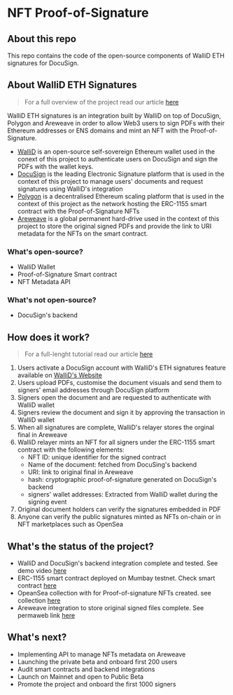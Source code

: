 # NFT Proof-of-Signature

## About this repo
This repo contains the code of the open-source components of WalliD ETH signatures for DocuSign.

## About WalliD ETH Signatures
>For a full overview of the project read our article [here](https://medium.com/@WalliD/wallid-docusign-pdf-signatures-with-ethereum-addresses-are-coming-to-the-metaverse-a3c6b2101ddd)

WalliD ETH signatures is an integration built by WalliD on top of DocuSign, Polygon and Areweave in order to allow Web3 users to sign PDFs with their Ethereum addresses or ENS domains and mint an NFT with the Proof-of-Signature.

- [WalliD](https://wallid.io)  is an open-source self-sovereign Ethereum wallet used in the conext of this project to authenticate users on DocuSign and sign the PDFs with the wallet keys.
- [DocuSign](https://www.docusign.com/) is the leading Electronic Signature platform that is used in the context of this project to manage users' documents and request signatures using WalliD's integration
- [Polygon](https://polygon.technology/)  is a decentralised Ethereum scaling platform that is used in the context of this project as the network hosting the ERC-1155 smart contract with the Proof-of-Signature NFTs
- [Areweave](https://www.arweave.org/) is a global permanent hard-drive used in the context of this project to store the original signed PDFs and provide the link to URI metadata for the NFTs on the smart contract.


### What's open-source?
 - WalliD Wallet
 - Proof-of-Signature Smart contract
 - NFT Metadata API

### What's not open-source?
 - DocuSign's backend

## How does it work?
>For a full-lenght tutorial read our article [here](https://medium.com/@WalliD/how-to-sign-with-mywallid-on-docusign-7ab0ab821b6)

1. Users activate a DocuSign account with WalliD's ETH signatures feature available on [WalliD's Website](https://wallid.io/Products/EthereumSignatures)
2. Users upload PDFs, customise the document visuals and send them to signers' email addresses through DocuSign platform
3. Signers open the document and are requested to authenticate with WalliD wallet
4. Signers review the document and sign it by approving the transaction in WalliD wallet
5. When all signatures are complete, WalliD's relayer stores the orginal final in Areweave
6. WalliD relayer mints an NFT for all signers under the ERC-1155 smart contract with the following elements:
    - NFT ID: unique identifier for the signed contract
    - Name of the document: fetched from DocuSing's backend
    - URI: link to original final in Areweave
    - hash: cryptographic proof-of-signature generated on DocuSign's backend
    - signers' wallet addresses: Extracted from WalliD wallet during the signing event
7. Original document holders can verify the signatures embedded in PDF
8. Anyone can verify the public signatures minted as NFTs on-chain or in NFT marketplaces such as OpenSea

## What's the status of the project?
- WalliD and DocuSign's backend integration complete and tested. See demo video [here](https://www.youtube.com/watch?v=s6OsDNNHcqc)
- ERC-1155 smart contract deployed on Mumbay testnet. Check smart contract [here](https://mumbai.polygonscan.com/address/0x43Cceb10D3a3E3941e2466E4c513ea6Cc34285AD#readContract)
- OpeanSea collection with for Proof-of-signature NFTs created. see collection [here](https://testnets.opensea.io/collection/signed-document-info-v2)
- Areweave integration to store original signed files complete. See permaweb link [here](https://arweave.net/zTusWTpK0cfn5AKGO85PDlwvBuEZKqMic9gijTBLVmM)


## What's next?
- Implementing API to manage NFTs metadata on Areweave
- Launching the private beta and onboard first 200 users
- Audit smart contracts and backend integrations
- Launch on Mainnet and open to Public Beta
- Promote the project and onboard the first 1000 signers


